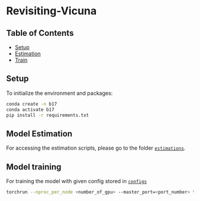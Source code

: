 # Revisiting-Vicuna

## Table of Contents
* [Setup](#setup)
* [Estimation](#model-estimation)
* [Train](#model-training)

## Setup
To initialize the environment and packages:
```bash
conda create -n b17
conda activate b17
pip install -r requirements.txt
```

## Model Estimation
For accessing the estimation scripts, please go to the folder [`estimations`](estimations/).

## Model training
For training the model with given config stored in [`configs`](configs)
```bash
torchrun --nproc_per_node <number_of_gpu> --master_port=<port_number> train_vicuna.py --config <config_file_name> --wandb_run_name <wandb run name>
```